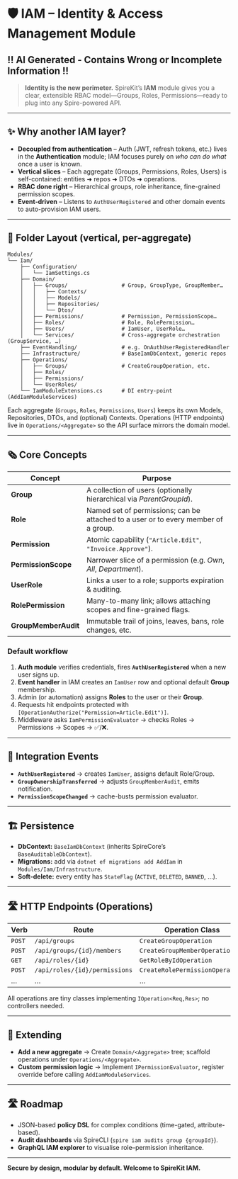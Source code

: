 ﻿# 🛡️ IAM – Identity & Access Management Module

## ‼️ AI Generated - Contains Wrong or Incomplete Information ‼️

> **Identity is the new perimeter.**
> SpireKit’s **IAM** module gives you a clear, extensible RBAC model—Groups, Roles, Permissions—ready to plug into any Spire-powered API.

---

## ✨ Why another IAM layer?

* **Decoupled from authentication** – Auth (JWT, refresh tokens, etc.) lives in the **Authentication** module; IAM focuses purely on *who can do what* once a user is known.
* **Vertical slices** – Each aggregate (Groups, Permissions, Roles, Users) is self-contained: entities ➜ repos ➜ DTOs ➜ operations.
* **RBAC done right** – Hierarchical groups, role inheritance, fine-grained permission scopes.
* **Event‐driven** – Listens to `AuthUserRegistered` and other domain events to auto-provision IAM users.

---

## 📂 Folder Layout (vertical, per-aggregate)

```
Modules/
└── Iam/
    ├── Configuration/
    │   └── IamSettings.cs
    ├── Domain/
    │   ├── Groups/                 # Group, GroupType, GroupMember…
    │   │   ├── Contexts/
    │   │   ├── Models/
    │   │   ├── Repositories/
    │   │   └── Dtos/
    │   ├── Permissions/            # Permission, PermissionScope…
    │   ├── Roles/                  # Role, RolePermission…
    │   ├── Users/                  # IamUser, UserRole…
    │   └── Services/               # Cross-aggregate orchestration (GroupService, …)
    ├── EventHandling/              # e.g. OnAuthUserRegisteredHandler
    ├── Infrastructure/             # BaseIamDbContext, generic repos
    ├── Operations/
    │   ├── Groups/                 # CreateGroupOperation, etc.
    │   ├── Roles/
    │   ├── Permissions/
    │   └── UserRoles/
    └── IamModuleExtensions.cs      # DI entry-point (AddIamModuleServices)
```

Each aggregate (`Groups`, `Roles`, `Permissions`, `Users`) keeps its own Models, Repositories, DTOs, and (optional) Contexts.
Operations (HTTP endpoints) live in `Operations/<Aggregate>` so the API surface mirrors the domain model.

---

## 🗞️ Core Concepts

| Concept              | Purpose                                                                            |
| -------------------- | ---------------------------------------------------------------------------------- |
| **Group**            | A collection of users (optionally hierarchical via *ParentGroupId*).               |
| **Role**             | Named set of permissions; can be attached to a user or to every member of a group. |
| **Permission**       | Atomic capability (`"Article.Edit"`, `"Invoice.Approve"`).                         |
| **PermissionScope**  | Narrower slice of a permission (e.g. *Own*, *All*, *Department*).                  |
| **UserRole**         | Links a user to a role; supports expiration & auditing.                            |
| **RolePermission**   | Many-to-many link; allows attaching scopes and fine-grained flags.                 |
| **GroupMemberAudit** | Immutable trail of joins, leaves, bans, role changes, etc.                         |

### Default workflow

1. **Auth module** verifies credentials, fires **`AuthUserRegistered`** when a new user signs up.
2. **Event handler** in IAM creates an `IamUser` row and optional default **Group** membership.
3. Admin (or automation) assigns **Roles** to the user or their **Group**.
4. Requests hit endpoints protected with `[OperationAuthorize("Permission=Article.Edit")]`.
5. Middleware asks `IamPermissionEvaluator` → checks Roles → Permissions → Scopes → ✅/❌.

---

## 🧩 Integration Events

* **`AuthUserRegistered`** → creates `IamUser`, assigns default Role/Group.
* **`GroupOwnershipTransferred`** → adjusts `GroupMemberAudit`, emits notification.
* **`PermissionScopeChanged`** → cache-busts permission evaluator.

---

## 🏗️ Persistence

* **DbContext:** `BaseIamDbContext` (inherits SpireCore’s `BaseAuditableDbContext`).
* **Migrations:** add via `dotnet ef migrations add AddIam` in `Modules/Iam/Infrastructure`.
* **Soft-delete:** every entity has `StateFlag` (`ACTIVE`, `DELETED`, `BANNED`, …).

---

## 🛣️ HTTP Endpoints (Operations)

| Verb   | Route                         | Operation Class                 | Permission               |
| ------ | ----------------------------- | ------------------------------- | ------------------------ |
| `POST` | `/api/groups`                 | `CreateGroupOperation`          | `Group.Create`           |
| `POST` | `/api/groups/{id}/members`    | `CreateGroupMemberOperation`    | `Group.ManageMembers`    |
| `GET`  | `/api/roles/{id}`             | `GetRoleByIdOperation`          | `Role.Read`              |
| `POST` | `/api/roles/{id}/permissions` | `CreateRolePermissionOperation` | `Role.ManagePermissions` |
| …      | …                             | …                               | …                        |

All operations are tiny classes implementing `IOperation<Req,Res>`; no controllers needed.

---

## 📐 Extending

* **Add a new aggregate** → Create `Domain/<Aggregate>` tree; scaffold operations under `Operations/<Aggregate>`.
* **Custom permission logic** → Implement `IPermissionEvaluator`, register override before calling `AddIamModuleServices`.

---

## 🛣️ Roadmap

* JSON-based **policy DSL** for complex conditions (time-gated, attribute-based).
* **Audit dashboards** via SpireCLI (`spire iam audits group {groupId}`).
* **GraphQL IAM explorer** to visualise role–permission inheritance.

---

**Secure by design, modular by default. Welcome to SpireKit IAM.**

